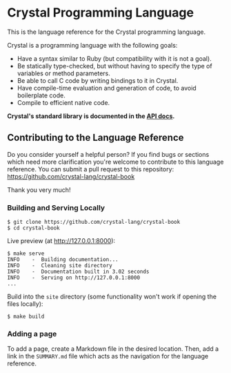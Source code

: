 # Crystal Programming Language

This is the language reference for the Crystal programming language.

Crystal is a programming language with the following goals:

* Have a syntax similar to Ruby (but compatibility with it is not a goal).
* Be statically type-checked, but without having to specify the type of variables or method parameters.
* Be able to call C code by writing bindings to it in Crystal.
* Have compile-time evaluation and generation of code, to avoid boilerplate code.
* Compile to efficient native code.

**Crystal's standard library is documented in the [API docs](https://crystal-lang.org/api).**

## Contributing to the Language Reference

Do you consider yourself a helpful person? If you find bugs or sections
which need more clarification you're welcome to contribute to this
language reference. You can submit a pull request to this repository:
https://github.com/crystal-lang/crystal-book

Thank you very much!

### Building and Serving Locally

```console
$ git clone https://github.com/crystal-lang/crystal-book
$ cd crystal-book
```

Live preview (at http://127.0.0.1:8000):

```console
$ make serve
INFO    -  Building documentation...
INFO    -  Cleaning site directory
INFO    -  Documentation built in 3.02 seconds
INFO    -  Serving on http://127.0.0.1:8000
...
```

Build into the `site` directory (some functionality won't work if opening the files locally):

```console
$ make build
```

### Adding a page

To add a page, create a Markdown file in the desired location. Then, add a link in the `SUMMARY.md` file which acts as the navigation for the language reference.
